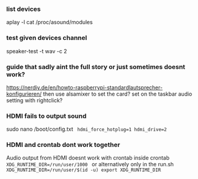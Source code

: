 ### list devices
aplay -l 
cat /proc/asound/modules


### test given devices channel 
speaker-test -t wav -c 2





### guide that sadly aint the full story or just sometimes doesnt work?

https://nerdiy.de/en/howto-raspberrypi-standardlautsprecher-konfigurieren/
then use alsamixer to set the card?
set on the taskbar audio setting with rightclick?


### HDMI fails to output sound

sudo nano /boot/config.txt
<code>
hdmi_force_hotplug=1
hdmi_drive=2
</code>

### HDMI and crontab dont work together

Audio output from HDMI doesnt work with crontab
inside crontab
<code>
XDG_RUNTIME_DIR=/run/user/1000
</code>
or alternatively only in the run.sh
<code>
  XDG_RUNTIME_DIR=/run/user/$(id -u)
export XDG_RUNTIME_DIR
</code>